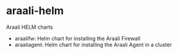 # araali-helm

Araali HELM charts

- araalifw: Helm chart for installing the Araali Firewall
- araaliagent: Helm chart for installing the Araali Agent in a cluster
